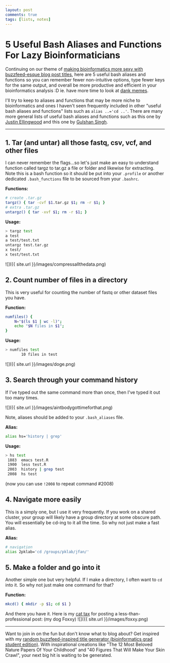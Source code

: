 ```yaml
---
layout: post
comments: true
tags: [lists, notes]
---
```


# 5 Useful Bash Aliases and Functions For Lazy Bioinformaticians

Continuing on our theme of [making bioinformatics more sexy with buzzfeed-esque blog post titles](http://jef.works/blog/2017/08/03/5-must-dos-for-efficient-bioinformatics/), here are 5 useful bash aliases and functions so you can remember fewer non-intuitive options, type fewer keys for the same output, and overall be more productive and efficient in your bioinformatics analysis :D ie. have more time to look at [dank memes](http://knowyourmeme.com/memes/dank-memes). 

I'll try to keep to aliases and functions that may be more niche to bioinformatics and ones I haven't seen frequently included in other "useful bash aliases and functions" lists such as `alias ..='cd ..'`. There are many more general lists of useful bash aliases and functions such as this one by [Justin Ellingwood](https://www.digitalocean.com/community/tutorials/an-introduction-to-useful-bash-aliases-and-functions) and this one by [Gulshan Singh](https://www.gulshansingh.com/posts/useful-bash-aliases/). 
	
---
	
## 1. Tar (and untar) all those fastq, csv, vcf, and other files

I can never remember the flags...so let's just make an easy to understand function called targz to tar.gz a file or folder and likewise for extracting. Note this is a bash function so it should be put into your `.profile` or another dedicated `.bash_functions` file to be sourced from your `.bashrc`. 

**Functions:**

```sh
# create .tar.gz 
targz() { tar -cvf $1.tar.gz $1; rm -r $1; }
# extra .tar.gz
untargz() { tar -xvf $1; rm -r $1; }
```

**Usage:**

```sh
> targz test
a test
a test/test.txt
untargz test.tar.gz 
x test/
x test/test.txt
```

![]({{ site.url }}/images/compressallthedata.png)


## 2. Count number of files in a directory

This is very useful for counting the number of fastq or other dataset files you have.

**Function:**

```sh
numfiles() { 
    N="$(ls $1 | wc -l)"; 
    echo "$N files in $1";
}
```

**Usage:**

```sh
> numfiles test
       10 files in test
```

![]({{ site.url }}/images/doge.png)


## 3. Search through your command history

If I've typed out the same command more than once, then I've typed it out too many times. 

![]({{ site.url }}/images/aintbodygottimeforthat.png)

Note, aliases should be added to your `.bash_aliases` file. 

**Alias:**

```sh
alias hs='history | grep'
```

**Usage:**

```sh
> hs test
 1883  emacs test.R
 1900  less test.R
 2003  history | grep test
 2008  hs test
```

(now you can use `!2008` to repeat command #2008)


## 4. Navigate more easily

This is a simply one, but I use it very frequently. If you work on a shared cluster, your group will likely have a group directory at some obscure path. You will essentially be cd-ing to it all the time. So why not just make a fast alias.

**Alias:**

```sh
# navigation
alias 2pklab='cd /groups/pklab/jfan/'
```


## 5. Make a folder and go into it

Another simple one but very helpful. If I make a directory, I often want to `cd` into it. So why not just make one command for that?

**Function:**

```sh
mkcd() { mkdir -p $1; cd $1 }
```

And there you have it. Here is my [cat tax](http://imgur.com/gallery/9Ofql) for posting a less-than-professional post: (my dog Foxxy)
![]({{ site.url }}/images/foxxy.png)

---

Want to join in on the fun but don't know what to blog about? Get inspired with my [random buzzfeed-inspired title generator (bioinformatics grad student edition)](http://jef.works/buzzfeed-title/). With inspirational creations like "The 12 Most Beloved Nature Papers Of Your Childhood" and "40 Figures That Will Make Your Skin Crawl", your next big hit is waiting to be generated. 


